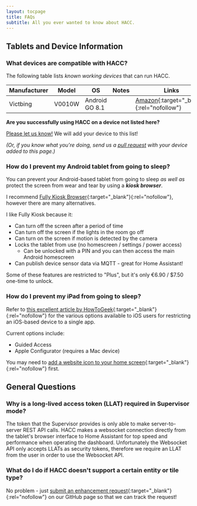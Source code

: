 ```yaml
---
layout: tocpage
title: FAQs
subtitle: All you ever wanted to know about HACC.
---
```


## Tablets and Device Information

### What devices are compatible with HACC?

The following table lists *known working devices* that can run HACC.

| Manufacturer | Model  | OS             | Notes | Links                                                                                                                  |
|--------------|--------|----------------|-------|------------------------------------------------------------------------------------------------------------------------|
| Victbing     | V0010W | Android GO 8.1 |       | <i class="fab fa-amazon"></i> [Amazon](https://www.amazon.com/dp/B07S68Q35H/){:target="_blank"}{:rel="nofollow"}       |

<p></p>
<div class="alert alert-info" role="alert">
    <p><b>Are you successfully using HACC on a device not listed here?</b></p>
    <p><a class="alert-link" href="https://github.com/qJake/hacc.dev/issues/new?assignees=qJake&labels=device+compatibility&template=device-compatibility-report.md&title=New+HACC+Compatible+Device" target="_blank">Please let us know!</a> We will add your device to this list!</p>
    <p><em>(Or, if you know what you're doing, send us a <a class="alert-link" href="https://github.com/qJake/hacc.dev/compare" target="_blank">pull request</a> with your device added to this page.)</em></p>
</div>

### How do I prevent my Android tablet from going to sleep?

You can prevent your Android-based tablet from going to sleep *as well as* protect the screen from wear and tear by using a ***kiosk browser***.

I recommend [Fully Kiosk Browser](https://www.ozerov.de/fully-kiosk-browser/){:target="_blank"}{:rel="nofollow"}, however there are many alternatives.

I like Fully Kiosk because it:

* Can turn off the screen after a period of time
* Can turn off the screen if the lights in the room go off
* Can turn on the screen if motion is detected by the camera
* Locks the tablet from use (no homescreen / settings / power access)
    * Can be unlocked with a PIN and you can then access the main Android homescreen
* Can publish device sensor data via MQTT - great for Home Assistant!

Some of these features are restricted to "Plus", but it's only &euro;6.90 / $7.50 one-time to unlock.

### How do I prevent my iPad from going to sleep?

Refer to [this excellent article by HowToGeek](https://www.howtogeek.com/252670/how-to-put-an-ipad-into-kiosk-mode-restricting-it-to-a-single-app/){:target="_blank"}{:rel="nofollow"} for the
various options available to iOS users for restricting an iOS-based device to a single app.

Current options include:

* Guided Access
* Apple Configurator (requires a Mac device)

You may need to [add a website icon to your home screen](https://support.apple.com/guide/iphone/bookmark-favorite-webpages-iph42ab2f3a7/ios#iph4f9a47bbc){:target="_blank"}{:rel="nofollow"} first.

## General Questions

### Why is a long-lived access token (LLAT) required in Supervisor mode?

The token that the Supervisor provides is only able to make server-to-server REST API calls. HACC makes a websocket connection directly from the tablet's browser interface to Home Assistant for top speed and performance when operating the dashboard. Unfortunately the Websocket API only accepts LLATs as security tokens, therefore we require an LLAT from the user in order to use the Websocket API.

### What do I do if HACC doesn't support a certain entity or tile type?

No problem - just [submit an enhancement request](https://github.com/qJake/HADotNet.CommandCenter/issues/new?assignees=qJake&labels=enhancement&template=enhancement-request.md&title=){:target="_blank"}{:rel="nofollow"} on our GitHub page so that we can track the request!
